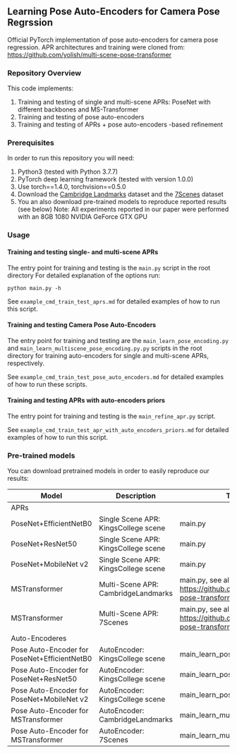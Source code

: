 ## Learning Pose Auto-Encoders for Camera Pose Regrssion
Official PyTorch implementation of pose auto-encoders for camera pose regression.
APR architectures and training were cloned from: https://github.com/yolish/multi-scene-pose-transformer

### Repository Overview 

This code implements:

1. Training and testing of single and multi-scene APRs: PoseNet with different backbones and MS-Transformer
2. Training and testing of pose auto-encoders
3. Training and testing of APRs + pose auto-encoders -based refinement 

### Prerequisites

In order to run this repository you will need:

1. Python3 (tested with Python 3.7.7)
1. PyTorch deep learning framework (tested with version 1.0.0)
1. Use torch==1.4.0, torchvision==0.5.0
1. Download the [Cambridge Landmarks](http://mi.eng.cam.ac.uk/projects/relocalisation/#dataset) dataset and the [7Scenes](https://www.microsoft.com/en-us/research/project/rgb-d-dataset-7-scenes/) dataset
1. You an also download pre-trained models to reproduce reported results (see below)
Note: All experiments reported in our paper were performed with an 8GB 1080 NVIDIA GeForce GTX GPU

### Usage
#### Training and testing single- and multi-scene APRs
The entry point for training and testing is the ```main.py``` script in the root directory
 For detailed explanation of the options run:
  ```
  python main.py -h
  ```
See ```example_cmd_train_test_aprs.md``` for detailed examples of how to run this script.
#### Training and testing Camera Pose Auto-Encoders
The entry point for training and testing are the ```main_learn_pose_encoding.py``` and ```main_learn_multiscene_pose_encoding.py.py``` scripts in the root directory
for training auto-encoders for single and multi-scene APRs, respectively. 

See ```example_cmd_train_test_pose_auto_encoders.md``` for detailed examples of how to run these scripts.

#### Training and testing APRs with auto-encoders priors
The entry point for training and testing is the ```main_refine_apr.py``` script.

See ```example_cmd_train_test_apr_with_auto_encoders_priors.md``` for detailed examples of how to run this script.

### Pre-trained models
You can download pretrained models in order to easily reproduce our results:

|Model|Description|Train/Test Script|
|---|---|---|
|APRs|
PoseNet+EfficientNetB0|Single Scene APR: KingsCollege scene|main.py|
PoseNet+ResNet50|Single Scene APR: KingsCollege scene|main.py|
PoseNet+MobileNet v2|Single Scene APR: KingsCollege scene|main.py|
MSTransformer|Multi-Scene APR: CambridgeLandmarks|main.py, see also: https://github.com/yolish/multi-scene-pose-transformer |
MSTransformer|Multi-Scene APR: 7Scenes|main.py, see also: https://github.com/yolish/multi-scene-pose-transformer |
|Auto-Encoderes|
Pose Auto-Encoder for PoseNet+EfficientNetB0|AutoEncoder: KingsCollege scene|main_learn_pose_encoding.py|
Pose Auto-Encoder for PoseNet+ResNet50|AutoEncoder: KingsCollege scene|main_learn_pose_encoding.py|
Pose Auto-Encoder for PoseNet+MobileNet v2|AutoEncoder: KingsCollege scene|main_learn_pose_encoding.py|
Pose Auto-Encoder for MSTransformer|AutoEncoder: CambridgeLandmarks|main_learn_multiscene_pose_encoding.py.py|
Pose Auto-Encoder for MSTransformer|AutoEncoder: 7Scenes|main_learn_multiscene_pose_encoding.py.py|

 
  
  
  
  

